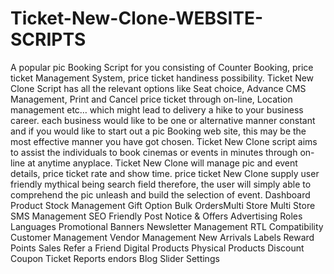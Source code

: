 # Ticket-New-Clone-WEBSITE-SCRIPTS
A popular pic Booking Script for you consisting of Counter Booking, price ticket Management System, price ticket handiness possibility. Ticket New Clone Script has all the relevant options like Seat choice, Advance CMS Management, Print and Cancel price ticket through on-line, Location management etc… which might lead to delivery a hike to your business career. each business would like to be one or alternative manner constant and if you would like to start out a pic Booking web site, this may be the most effective manner you have got chosen. Ticket New Clone script aims to assist the individuals to book cinemas or events in minutes through on-line at anytime anyplace. Ticket New Clone will manage pic and event details, price ticket rate and show time. price ticket New Clone supply user friendly mythical being search field therefore, the user will simply able to comprehend the pic unleash and build the selection of event.
Dashboard
Product
Stock Management
Gift Option
Bulk OrdersMulti Store
Multi Store
SMS Management
SEO Friendly
Post Notice & Offers
Advertising
Roles
Languages
Promotional Banners
Newsletter Management
RTL Compatibility
Customer Management
Vendor Management
New Arrivals
Labels
Reward Points
Sales
Refer a Friend
Digital Products
Physical Products
Discount Coupon
Ticket
Reports
endors
Blog
Slider Settings
